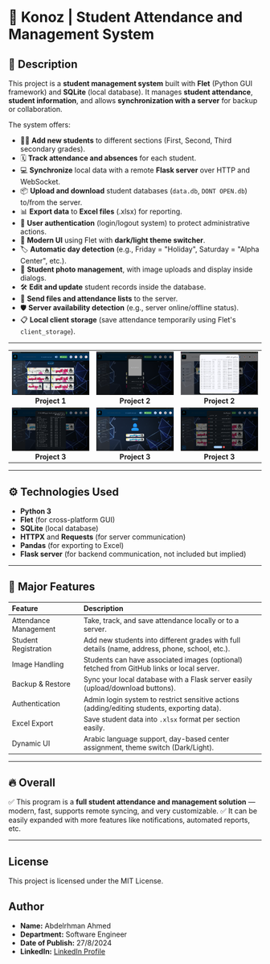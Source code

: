 # 📘 Konoz | Student Attendance and Management System

## 🔢 Description
This project is a **student management system** built with **Flet** (Python GUI framework) and **SQLite** (local database). It manages **student attendance**, **student information**, and allows **synchronization with a server** for backup or collaboration.

The system offers:
- 👨‍🎓 **Add new students** to different sections (First, Second, Third secondary grades).
- 🗓️ **Track attendance and absences** for each student.
- 💻 **Synchronize** local data with a remote **Flask server** over HTTP and WebSocket.
- 📦 **Upload and download** student databases (`data.db`, `DONT OPEN.db`) to/from the server.
- 📊 **Export data** to **Excel files** (.xlsx) for reporting.
- 🔐 **User authentication** (login/logout system) to protect administrative actions.
- 🎨 **Modern UI** using Flet with **dark/light theme switcher**.
- 🏷️ **Automatic day detection** (e.g., Friday = "Holiday", Saturday = "Alpha Center", etc.).
- 📸 **Student photo management**, with image uploads and display inside dialogs.
- 🛠️ **Edit and update** student records inside the database.
- 📨 **Send files and attendance lists** to the server.
- 🛡️ **Server availability detection** (e.g., server online/offline status).
- 📋 **Local client storage** (save attendance temporarily using Flet's `client_storage`).

---

<table align="center">
  <tr>
    <td align="center">
      <img src="https://github.com/Abdelrhman-Ahmed1/Konoz-Student-Management-Application/blob/4d6427ec1a355296c081237b7706f9636528c640/%D9%84%D9%82%D8%B7%D8%A9%20%D8%B4%D8%A7%D8%B4%D8%A9%202025-04-28%20235229.png" alt="Project 1" width="300px"/>
      <br/>
      <b>Project 1</b>
    </td>
    <td align="center">
      <img src="https://github.com/Abdelrhman-Ahmed1/Konoz-Student-Management-Application/blob/4d6427ec1a355296c081237b7706f9636528c640/%D9%84%D9%82%D8%B7%D8%A9%20%D8%B4%D8%A7%D8%B4%D8%A9%202025-04-28%20235308.png" alt="Project 2" width="300px"/>
      <br/>
      <b>Project 2</b>
    </td>
    <td align="center">
    <img src="https://github.com/Abdelrhman-Ahmed1/Konoz-Student-Management-Application/blob/3961ae84c5997b83401f34ca941ee0367631d3d3/%D9%84%D9%82%D8%B7%D8%A9%20%D8%B4%D8%A7%D8%B4%D8%A9%202025-04-29%20005032.png" alt="Project 2" width="300px"/>
      <br/>
      <b>Project 2</b>
    </td>
    
  </tr>
  <tr>
    <td align="center">
      <img src="https://github.com/Abdelrhman-Ahmed1/Konoz-Student-Management-Application/blob/4d6427ec1a355296c081237b7706f9636528c640/%D9%84%D9%82%D8%B7%D8%A9%20%D8%B4%D8%A7%D8%B4%D8%A9%202025-04-28%20235408.png" alt="Project 3" width="300px"/>
      <br/>
      <b>Project 3</b>
    </td>
    <td align="center">
      <img src="https://github.com/Abdelrhman-Ahmed1/Konoz-Student-Management-Application/blob/4d6427ec1a355296c081237b7706f9636528c640/%D9%84%D9%82%D8%B7%D8%A9%20%D8%B4%D8%A7%D8%B4%D8%A9%202025-04-28%20235431.png" alt="Project 3" width="300px"/>
      <br/>
      <b>Project 3</b>
    </td>
    <td align="center">
      <img src="https://github.com/Abdelrhman-Ahmed1/Konoz-Student-Management-Application/blob/4d6427ec1a355296c081237b7706f9636528c640/%D9%84%D9%82%D8%B7%D8%A9%20%D8%B4%D8%A7%D8%B4%D8%A9%202025-04-28%20235523.png" alt="Project 3" width="300px"/>
      <br/>
      <b>Project 3</b>
    </td>
  </tr>
</table>


---

## ⚙️ Technologies Used
- **Python 3**
- **Flet** (for cross-platform GUI)
- **SQLite** (local database)
- **HTTPX** and **Requests** (for server communication)
- **Pandas** (for exporting to Excel)
- **Flask server** (for backend communication, not included but implied)

---

## 🚀 Major Features
| Feature                  | Description |
|:-------------------------|:------------|
| Attendance Management    | Take, track, and save attendance locally or to a server. |
| Student Registration     | Add new students into different grades with full details (name, address, phone, school, etc.). |
| Image Handling           | Students can have associated images (optional) fetched from GitHub links or local server. |
| Backup & Restore         | Sync your local database with a Flask server easily (upload/download buttons). |
| Authentication           | Admin login system to restrict sensitive actions (adding/editing students, exporting data). |
| Excel Export             | Save student data into `.xlsx` format per section easily. |
| Dynamic UI               | Arabic language support, day-based center assignment, theme switch (Dark/Light). |

---

## 🔥 Overall
✅ This program is a **full student attendance and management solution** — modern, fast, supports remote syncing, and very customizable.
✅ It can be easily expanded with more features like notifications, automated reports, etc.

---
## License
This project is licensed under the MIT License.

## Author
- **Name:** Abdelrhman Ahmed
- **Department:** Software Engineer
- **Date of Publish:** 27/8/2024
- **LinkedIn:** [LinkedIn Profile](https://www.linkedin.com/in/%D9%90abdelrhman-ahmed-82609b296/)

